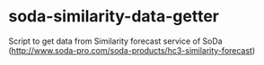 # soda-similarity-data-getter
Script to get data from Similarity forecast service of SoDa (http://www.soda-pro.com/soda-products/hc3-similarity-forecast)
